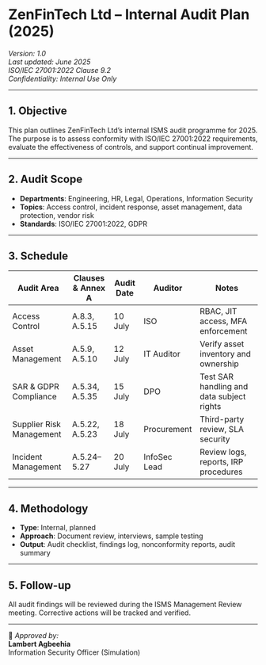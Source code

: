 # ZenFinTech Ltd – Internal Audit Plan (2025)  
_Version: 1.0_  
_Last updated: June 2025_  
_ISO/IEC 27001:2022 Clause 9.2_  
_Confidentiality: Internal Use Only_

---

## 1. Objective

This plan outlines ZenFinTech Ltd’s internal ISMS audit programme for 2025. The purpose is to assess conformity with ISO/IEC 27001:2022 requirements, evaluate the effectiveness of controls, and support continual improvement.

---

## 2. Audit Scope

- **Departments**: Engineering, HR, Legal, Operations, Information Security
- **Topics**: Access control, incident response, asset management, data protection, vendor risk
- **Standards**: ISO/IEC 27001:2022, GDPR

---

## 3. Schedule

| Audit Area               | Clauses & Annex A | Audit Date  | Auditor        | Notes |
|--------------------------|------------------|-------------|----------------|-------|
| Access Control           | A.8.3, A.5.15     | 10 July     | ISO            | RBAC, JIT access, MFA enforcement |
| Asset Management         | A.5.9, A.5.10     | 12 July     | IT Auditor     | Verify asset inventory and ownership |
| SAR & GDPR Compliance    | A.5.34, A.5.35    | 15 July     | DPO            | Test SAR handling and data subject rights |
| Supplier Risk Management | A.5.22, A.5.23    | 18 July     | Procurement    | Third-party review, SLA security |
| Incident Management      | A.5.24–5.27       | 20 July     | InfoSec Lead   | Review logs, reports, IRP procedures |

---

## 4. Methodology

- **Type**: Internal, planned
- **Approach**: Document review, interviews, sample testing
- **Output**: Audit checklist, findings log, nonconformity reports, audit summary

---

## 5. Follow-up

All audit findings will be reviewed during the ISMS Management Review meeting. Corrective actions will be tracked and verified.

---

📌 _Approved by:_  
**Lambert Agbeehia**  
Information Security Officer (Simulation)
